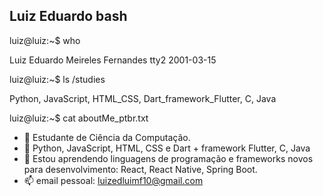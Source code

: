 ## Luiz Eduardo bash
luiz@luiz:~$ who

Luiz Eduardo Meireles Fernandes    tty2    2001-03-15

luiz@luiz:~$ ls /studies

Python, JavaScript, HTML_CSS, Dart_framework_Flutter, C, Java

luiz@luiz:~$ cat aboutMe_ptbr.txt

- 🏫 Estudante de Ciência da Computação.
- 🧰 Python, JavaScript, HTML, CSS e Dart + framework Flutter, C, Java
- 🌱 Estou aprendendo linguagens de programação e frameworks novos para desenvolvimento: React, React Native, Spring Boot.
- 📫 email pessoal: luizedluimf10@gmail.com
